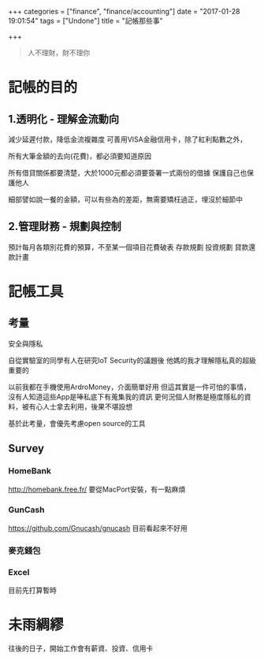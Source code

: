 +++
categories = ["finance", "finance/accounting"]
date = "2017-01-28 19:01:54"
tags = ["Undone"]
title = "記帳那些事"

+++

> 人不理財，財不理你

<!-- toc -->
<!-- more -->

# 記帳的目的

## 1.透明化 - 理解金流動向

減少延遲付款，降低金流複雜度
可善用VISA金融信用卡，除了紅利點數之外，

所有大筆金額的去向(花費)，都必須要知道原因

所有借貸關係都要清楚，大於1000元都必須要簽署一式兩份的借據
保護自己也保護他人

細部譬如說一餐的金額，可以有些為的差距，無需要矯枉過正，埋沒於細節中

## 2.管理財務 - 規劃與控制

預計每月各類別花費的預算，不至某一個項目花費破表
存款規劃
投資規劃
貸款還款計畫

# 記帳工具

## 考量
安全與隱私

自從實驗室的同學有人在研究IoT Security的議題後
他媽的我才理解隱私真的超級重要的

以前我都在手機使用ArdroMoney，介面簡單好用
但這其實是一件可怕的事情，沒有人知道這些App是唪私底下有蒐集我的資訊
更何況個人財務是極度隱私的資料，被有心人士拿去利用，後果不堪設想

基於此考量，會優先考慮open source的工具
## Survey

### HomeBank
http://homebank.free.fr/
要從MacPort安裝，有一點麻煩
### GunCash
https://github.com/Gnucash/gnucash
目前看起來不好用

### 麥克錢包

### Excel
目前先打算暫時

# 未雨綢繆

往後的日子，開始工作會有薪資、投資、信用卡
